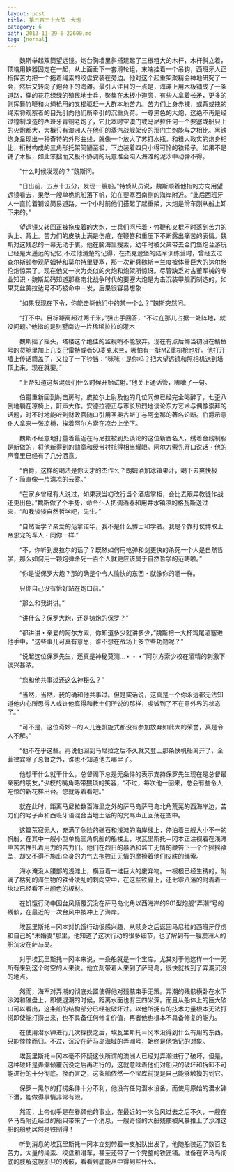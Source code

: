 ```yaml
---
layout: post
title: 第二百二十六节　大炮
category: 6
path: 2013-11-29-6-22600.md
tag: [normal]
---
```


　　魏斯举起双筒望远镜。炮台胸墙里斜搭建起了三根粗大的木杆，木杆斜立着，顶端用铁器固定在一起，从上面垂下一套滑轮组，末端挂着一个吊钩，西班牙人正指挥苦力把一个拖着绳索的绞盘安装在旁边。他对这个起重架聚精会神地研究了一会，然后又转向了炮台下的海滩。最引人注目的一点是，海滩上用木板铺成了一条道路，穿的花花绿绿的殖民地士兵，聚集在木板小道旁，有些人拿着长矛，更多的则挥舞竹鞭和火绳枪用的叉棍驱赶一大群本地苦力。苦力们上身赤裸，或背或拽的绳索将观察者的目光引向他们所牵引的沉重负荷。一尊黑色的大炮，这绝不再是经过镗制改造的西班牙青铜老炮了，它比本时空澳门或马尼拉任何一个要塞或船只上的火炮都大，大概只有澳洲人在他们的蒸汽战舰架设的那门主炮能与之相比。黑铁炮身呈现出一种奇特的外形曲线，就像一个放大了苏打水瓶。和粗大敦实的炮身相比，桁材构成的三角形托架简陋至极，下边装着四只小得可怜的铁轮子。如果不是铺了木板，如此笨拙而又极不协调的玩意准会陷入海滩的泥沙中动弹不得。

　　“什么时候发现的？”魏斯问。

　　“日出前，五点十五分，发现一艘船。”特侦队员说，魏斯顺着他指的方向用望远镜看去，果然一艘单桅帆船落下帆，泊在要塞西南侧的海岸附近。“此后西班牙人一直忙着铺设简易道路，一个小时前他们搭起了起重架，大炮是滑车刚从船上卸下来的。”

　　望远镜又转回正被拖曳着的大炮，士兵们呵斥着・竹鞭和叉棍不时落到苦力的头上、背上。苦力们的皮肤上满是伤痕，在鞭笞和重压下不断露出痛苦的表情。魏斯对这残忍的一幕无动于衷。他在脑海里搜索，幼年时被父亲带去金门堡炮台游玩已经是太遥远的记忆;不过他清楚的记得，在杰克逊堡的陆军训练营时，曾经去过查尔斯顿参观萨姆特和莫尔特里要塞，那一次新兵魏斯＝兰度被体量巨大的达尔格伦炮惊呆了。现在他又一次为类似的火炮和炮架所惊讶。尽管缺乏对古董军械的专业知识・魏斯起码知道那些南北战争时代的要塞大炮是为击沉装甲舰而制造的，如果艾丝美拉达号不巧被命中一发，后果很容易想象

　　“如果我现在下令，你能击毙他们中的某一个么？”魏斯突然问。

　　“打不中。目标距离超过两千米，”狙击手回答，“不过在那儿占据一处阵地，就没问题。”他指的是别墅南边一片稀稀拉拉的灌木

　　魏斯摇了摇头，塔楼这个绝佳的监视哨不能放弃。现在有点后悔当初没在鲭鱼号的货舱里加上几支巴雷特或者50麦克米兰，哪怕有一挺MZ重机枪也好。他打开墙上传话筒盖子，又拉了一下铃铛：“咪咪・是你吗？把大望远镜和照相机送到塔顶上来，现在就要。”

　　“上帝知道这帮混蛋们什么时候开始试射。”他关上通话管，嘟囔了一句。

　　伯爵重新回到射击房时，皮拉尔上尉及他的几位同僚已经完全喝醉了，七歪八倒地躺在凉椅上，鼾声大作。安德拉德正与市长热烈地谈论东方艺术与偶像崇拜的话题，时不时地能听到财政官随口引用圣奥古斯丁与阿奎那的著名论断。伯爵示意仆人拿来一张凉椅，挨着阿尔方索在凉台上坐下。

　　魏斯不经意地打量着最近在马尼拉被到处谈论的这位新晋名人，绣着金线制服是新做的，将他新得到的勋章和绶带衬托得相当耀眼。阿尔方索先开口说话・他的声音里已经有了几分酒意。

　　“伯爵，这样的喝法是你天才的杰作么？朗姆酒加冰镇果汁，喝下去爽快极了・简直像一片清凉的云雾。”

　　“在家乡曾经有人说过，如果我当初改行当个酒店掌柜，会比去跟异教徒作战还更出色。”魏斯做了个手势，命令仆人把调酒器和用井水镇凉的格瓦斯送过来，“和我谈谈自然哲学吧，先生。”

　　“自然哲学？亲爱的范拿诺华，我不是什么博士和学者。我是个靠打仗博取上帝恩宠的军人・同你一样.”

　　“不，你听到皮拉尔的话了？既然如何用枪弹和剑更快的杀死一个人是自然哲学，那么如何用一颗炮弹杀死一百个人就更应该属于自然哲学的范畴啦。”

　　“你是说保罗大炮？那的确是个令人愉快的东西・就像你的酒一样。

　　只你自己没有恰好站在炮口前。”

　　“那么和我讲讲。”

　　“讲什么？保罗大炮，还是铸炮的保罗？”

　　“都讲讲・亲爱的阿尔方索，你知道多少就讲多少，”魏斯把一大杯鸡尾酒塞进他手中，“这些事儿可真有意思，谁不想在战场上多立些功勋呢？”

　　“说起这位保罗先生，还真是神秘莫测…・・・”阿尔方索少校在酒精的刺激下谈兴甚浓。

　　“您和他共事过还这么神秘么？”

　　“当然，当然，我的确和他共事过。但是实话说，这真是一个你永远都无法知道他内心所思得人或许他真得和教士们所说的那样，虔诚到了不在意外界的状态了。”

　　“可不是，这位奇妙－的人儿连凯旋式都没有参加放弃如此大的荣誉，真是令人不解。”

　　“他不在乎这些。再说他回到马尼拉之后不久就又登上那条快帆船离开了，全菲律宾除了总督之外，谁也不知道他去哪里了。

　　他想干什么就干什么，总督阁下总是无条件的表示支持保罗先生现在是总督最亲密的朋友，”少校的嘴角略带猥琐的笑容，“不过，每次他一回来，总会有些令人吃惊的新花样出台。您就等着看吧。”

　　就在此时，距离马尼拉数百海里之外的萨马岛萨马岛北角荒芜的西海岸边，苦力们的号子声和西班牙语混合当地土话的的咒骂声正回荡在空中。

　　这篇荒寂无人，充满了危险的礁石和浅滩的海岸线上，停泊着三艘大小不一的帆船，在其中一艘小型单桅三角帆船的船楼上，埃瓦里斯托＝冈本正注视着在浅滩中苦苦挣扎着用力的苦力们。他们在烈日的暴晒和监工无情的鞭笞下一个个摇摇欲坠，却又不得不施出全身的力气去拖拽正无情的摩擦着他们皮肤的绳索。

　　海水淹没人腰部的浅滩上，横亘着一堆巨大的废弃物。一根根已经生锈的，附满了枯死的海生物的铁骨凌乱的刺向空中，在这些铁骨上，还七零八落的附着着一块块已经看不出颜色的板材。

　　在饥饿行动中因台风倾覆沉没在萨马岛北角以西海岸的901型炮舰“弄潮”号的残骸，在最近的一次台风中被冲上了海岸。

　　埃瓦里斯托＝冈本对饥饿行动很感兴趣，从赎身之后返回马尼拉的西班牙俘虏和自己的“未婚妻”那里，他知道了这次行动的很多细节，也了解到有一艘澳洲人的船沉没在萨马岛。

　　对于埃瓦里斯托＝冈本来说，一条船就是一个宝库。尤其对于他这样一个一无所有来到这个时空的人来说。他立刻带着人来到了萨马岛，很快就找到了弄潮沉没的地点。

　　然而，海军对弄潮的彻底处置使得他对残骸束手无策。弄潮的残骸横卧在水下沙滩和礁盘上，即使退潮的时候，距离水面也有三四米深。而且从船体上的巨大破口可以看出，这条船的结构部分已经被破坏过。以他所拥有的技术力量根本无法打捞即使能打捞出来，也不具备任何修复价值，再者他也根本不具备修复的能力。

　　在使用潜水钟进行几次探摸之后，埃瓦里斯托＝冈本没得到什么有用的东西。只能悻悻而归。不过，沉没在萨马岛海域的弄潮号，始终是他惦记的对象。

　　埃瓦里斯托＝冈本毫不怀疑这伙所谓的澳洲人已经对弄潮进行了破坏，但是，这种破坏是弄潮倾覆沉没之后再进行的，这就意味着他们对船只的破坏和拆卸不可能进行的十分彻底。换而言之，这条船依然一个宝库前提是自己能够触摸的到它。

　　保罗－黑尔的打捞条件十分不利，他没有任何潜水设备，而使用原始的潜水钟下潜，能做得事情非常有限。

　　然而，上帝似乎是在眷顾他的事业，在最近的一次台风过去之后不久，一艘在萨马岛附近经过的船只带来了一个消息，一艘奇怪的大船残骸被风暴推上了沙滩这船的船肋居然是铁制得！

　　听到消息的埃瓦里斯托＝冈本立刻带着一支船队出发了。他随船装运了数百名苦力，大量的绳索、绞盘和滑车，甚至还带了一个完整的铁匠铺。准备在萨马岛彻底的肢解这艘船只的残骸，看看到底能从中得到些什么。
